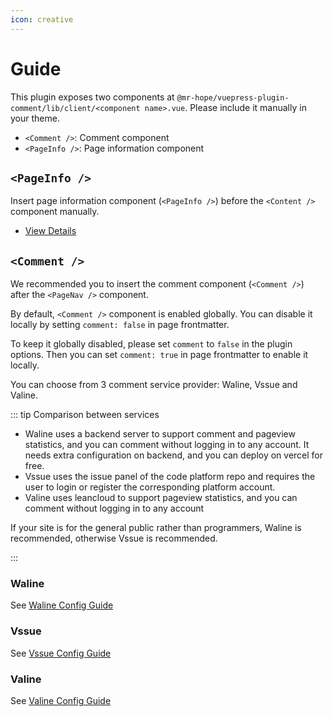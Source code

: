 ```yaml
---
icon: creative
---
```


# Guide

This plugin exposes two components at `@mr-hope/vuepress-plugin-comment/lib/client/<component name>.vue`. Please include it manually in your theme.

- `<Comment />`: Comment component
- `<PageInfo />`: Page information component

## `<PageInfo />`

Insert page information component (`<PageInfo />`) before the `<Content />` component manually.

- [View Details](page-info.md)

## `<Comment />`

We recommended you to insert the comment component (`<Comment />`) after the `<PageNav />` component.

By default, `<Comment />` component is enabled globally. You can disable it locally by setting `comment: false` in page frontmatter.

To keep it globally disabled, please set `comment` to `false` in the plugin options. Then you can set `comment: true` in page frontmatter to enable it locally.

You can choose from 3 comment service provider: Waline, Vssue and Valine.

::: tip Comparison between services

- Waline uses a backend server to support comment and pageview statistics, and you can comment without logging in to any account. It needs extra configuration on backend, and you can deploy on vercel for free.
- Vssue uses the issue panel of the code platform repo and requires the user to login or register the corresponding platform account.
- Valine uses leancloud to support pageview statistics, and you can comment without logging in to any account

If your site is for the general public rather than programmers, Waline is recommended, otherwise Vssue is recommended.

:::

### Waline

See [Waline Config Guide](waline.md)

### Vssue

See [Vssue Config Guide](vssue.md)

### Valine

See [Valine Config Guide](valine.md)
